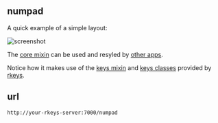## numpad

A quick example of a simple layout:

![screenshot](http://dizzib.github.io/rkeys/numpad.png)

The [core mixin](./mixin.jade) can be used and resyled by [other apps](../teslapad).

Notice how it makes use of the
[keys mixin](https://github.com/dizzib/rkeys/tree/master/site/ui/mixin/keys.jade)
and [keys classes](https://github.com/dizzib/rkeys/tree/master/site/ui/mixin/keys.styl)
provided by [rkeys].

## url

`http://your-rkeys-server:7000/numpad`


[rkeys]: https://github.com/dizzib/rkeys
